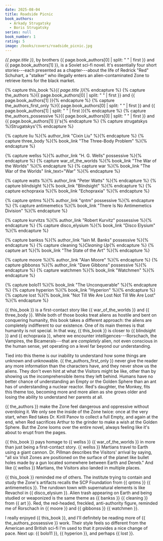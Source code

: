 ```yaml
---
date: 2025-08-04
title: Roadside Picnic
book_authors:
  - Arkady Strugatsky
  - Boris Strugatsky
series: null
book_number: 1
rating: 5
image: /books/covers/roadside_picnic.jpg
---
```


<cite class="book-title">{{ page.title }}</cite>, by brothers <span
class="author-name">{{ page.book_authors[0] | split: " " | first }}</span> and
<span class="author-name">{{ page.book_authors[1] }}</span>, is a Soviet
sci-fi novel. It's essentially four short stories---each presented as a
chapter---about the life of Redrick "Red" Schuhart, a "stalker" who illegally
enters an alien-contaminated Zone to retrieve items for the black market.

{% capture this_book %}<cite class="book-title">{{ page.title }}</cite>{% endcapture %}
{% capture the_authors %}<span class="author-name">{{ page.book_authors[0] | split: " " | first }}</span> and <span class="author-name">{{ page.book_authors[1] }}</span>{% endcapture %}
{% capture the_authors_first_only %}<span class="author-name">{{ page.book_authors[0] | split: " " | first }}</span> and <span class="author-name">{{ page.book_authors[1] | split: " " | first }}</span>{% endcapture %}
{% capture the_authors_possessive %}<span class="author-name">{{ page.book_authors[0] | split: " " | first }}</span> and <span class="author-name">{{ page.book_authors[1] }}</span>'s{% endcapture %}
{% capture strugatskys %}<span class="author-name">Strugatskys</span>'{% endcapture %}

{% capture liu %}{% author_link "Cixin Liu" %}{% endcapture %}
{% capture three_body %}{% book_link "The Three-Body Problem" %}{% endcapture %}

{% capture wellss %}{% author_link "H. G. Wells" possessive %}{% endcapture %}
{% capture war_of_the_worlds %}{% book_link "The War of the Worlds" %}{% endcapture %}
{% capture war %}{% book_link "The War of the Worlds" link_text="War" %}{% endcapture %}

{% capture watts %}{% author_link "Peter Watts" %}{% endcapture %}
{% capture blindsight %}{% book_link "Blindsight" %}{% endcapture %}
{% capture echopraxia %}{% book_link "Echopraxia" %}{% endcapture %}

{% capture qntms %}{% author_link "qntm" possessive %}{% endcapture %}
{% capture antimemetics %}{% book_link "There Is No Antimemetics Division" %}{% endcapture %}

{% capture kurvitzs %}{% author_link "Robert Kurvitz" possessive %}{% endcapture %}
{% capture disco_elysium %}{% book_link "Disco Elysium" %}{% endcapture %}

{% capture bankss %}{% author_link "Iain M. Banks" possessive %}{% endcapture %}
{% capture cleaning %}<cite class="short-story-title">Cleaning Up</cite>{% endcapture %}
{% capture art %}{% book_link "The State of the Art" %}{% endcapture %}

{% capture moore %}{% author_link "Alan Moore" %}{% endcapture %}
{% capture gibbonss %}{% author_link "Dave Gibbons" possessive %}{% endcapture %}
{% capture watchmen %}{% book_link "Watchmen" %}{% endcapture %}

{% capture bolo11 %}{% book_link "The Unconquerable" %}{% endcapture %}
{% capture hyperion %}{% book_link "Hyperion" %}{% endcapture %}
{% capture lost %}{% book_link "Not Till We Are Lost Not Till We Are Lost" %}{% endcapture %}

{{ this_book }} is a first-contact story like {{ war_of_the_worlds }} and {{
three_body }}. While both of those books treat aliens as hostile and bent on
conquering humanity, this book takes a different approach: the aliens are
completely indifferent to our existence. One of its main themes is that
humanity is not special. In that way, {{ this_book }} is closer to {{
blindsight }} and {{ echopraxia }}, where we encounter
intelligences---Rorschach, the Vampires, the Bicamerals---that are
_completely_ alien, not even conscious in the human sense, yet operating on a
level far beyond our understanding.

Tied into this theme is our inability to understand how some things are
unknown and unknowable. {{ the_authors_first_only }} never give the reader any
more information than the characters have, and they never show us the aliens.
They don't even hint at what the Visitors might be like, other than by showing
us the incomprehensible items they left behind. Humans have no better chance
of understanding an Empty or the Golden Sphere than an ant has of
understanding a nuclear reactor. Red's daughter, the Monkey, fits this theme
too, becoming more and more alien as she grows older and losing the ability to
understand her parents at all.

{{ the_authors }} make the Zone feel dangerous and oppressive without
overdoing it. We only see the inside of the Zone twice: once at the very
start, when Red takes Dr. Kirill Panov to collect a full Empty, and again at
the end, when Red sacrifices Arthur to the grinder to make a wish at the
Golden Sphere. But the Zone looms over the entire novel, always feeling like
it's about to erupt from the pages.

{{ this_book }} pays homage to {{ wellss }} {{ war_of_the_worlds }} in more
than just being a first-contact story. {{ wellss }} Martians travel to Earth
using a giant cannon. Dr. Pillman describes the Visitors' arrival by saying,
"all six Visit Zones are positioned on the surface of the planet like bullet
holes made by a gun located somewhere between Earth and Deneb." And like {{
wellss }} Martians, the Visitors also landed in multiple places.

{{ this_book }} reminded me of others. The institute trying to contain and
study the Zone's artifacts recalls the SCP Foundation from {{ qntms }} {{
antimemetics }}. The rundown town with supernatural elements is like Revachol
in {{ disco_elysium }}. Alien trash appearing on Earth and being studied or
weaponized is the same theme as {{ bankss }} {{ cleaning }} from {{ art }}.
Red, the red-headed, freckled, anti-authority figure, reminded me of Rorschach
in {{ moore }} and {{ gibbonss }} {{ watchmen }}.

I really enjoyed {{ this_book }}, and I'll definitely be reading more of {{
the_authors_possessive }} work. Their style feels so different from the
American and British sci-fi I'm used to that it provides a nice change of
pace. Next up: {{ bolo11 }}, {{ hyperion }}, and perhaps {{ lost }}.
